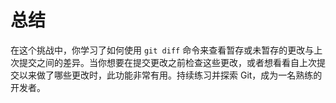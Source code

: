 # 总结

在这个挑战中，你学习了如何使用 `git diff` 命令来查看暂存或未暂存的更改与上次提交之间的差异。当你想要在提交更改之前检查这些更改，或者想看看自上次提交以来做了哪些更改时，此功能非常有用。持续练习并探索 Git，成为一名熟练的开发者。
